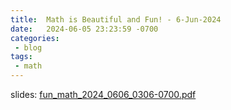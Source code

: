 ```yaml
---
title:  Math is Beautiful and Fun! - 6-Jun-2024
date:   2024-06-05 23:23:59 -0700
categories:
 - blog
tags:
 - math
---
```


slides: [fun_math_2024_0606_0306-0700.pdf](/resource/slides/fun_math_2024_0606_0306-0700.pdf)
